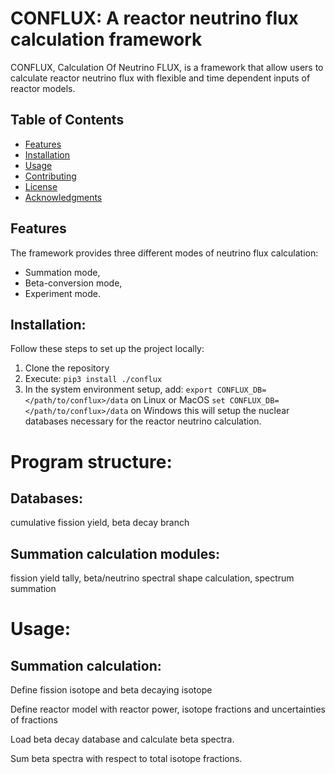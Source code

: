 CONFLUX: A reactor neutrino flux calculation framework
======================================================
CONFLUX, Calculation Of Neutrino FLUX, is a framework that allow users to
calculate reactor neutrino flux with flexible and time dependent inputs of
reactor models. 

## Table of Contents
- [Features](#features)
- [Installation](#installation)
- [Usage](#usage)
- [Contributing](#contributing)
- [License](#license)
- [Acknowledgments](#acknowledgments)

## Features
The framework provides three different modes of neutrino flux
calculation:
- Summation mode,
- Beta-conversion mode,
- Experiment mode.
  
## Installation:
Follow these steps to set up the project locally:
1. Clone the repository
2. Execute: 
`pip3 install ./conflux`
3. In the system environment setup, add:
`export CONFLUX_DB=</path/to/conflux>/data` on Linux or MacOS
`set CONFLUX_DB=</path/to/conflux>/data` on Windows 
this will setup the nuclear databases necessary for the reactor neutrino calculation.

Program structure:
==================

Databases:
-----------
cumulative fission yield, beta decay branch

Summation calculation modules:
------------------------------
fission yield tally, beta/neutrino spectral shape
calculation, spectrum summation

Usage:
======

Summation calculation:
----------------------
Define fission isotope and beta decaying isotope

Define reactor model with reactor power, isotope fractions and uncertainties of
fractions

Load beta decay database and calculate beta spectra.

Sum beta spectra with respect to total isotope fractions.
